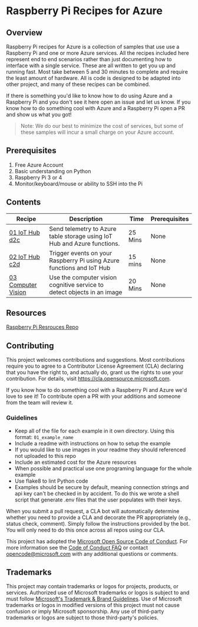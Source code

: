 # Raspberry Pi Recipes for Azure

## Overview

Raspberry Pi recipes for Azure is a collection of samples that use use a Raspberry Pi and one or more Azure services. All the recipes included here represent end to end scenarios rather than just documenting how to interface with a single service. These are all written to get you up and running fast. Most take between 5 and 30 minutes to complete and require the least amount of hardware. All is code is designed to be adapted into other project, and many of these recipes can be combined.

If there is something you'd like to know how to do using Azure and a Raspberry Pi and you don't see it here open an issue and let us know. If you know how to do something cool with Azure and a Raspberry Pi open a PR and show us what you got!

> Note: We do our best to minimize the cost of services, but some of these samples will incur a small charge on your Azure account.

## Prerequisites

1. Free Azure Account
1. Basic understanding on Python
1. Raspberry Pi 3 or 4
1. Monitor/keyboard/mouse or ability to SSH into the Pi

## Contents

| Recipe | Description | Time | Prerequisites |
|--------|-------------|------|---------------|
| [01 IoT Hub d2c](./01_iot) | Send telemetry to Azure table storage using IoT Hub and Azure functions. | 25 Mins | None |
| [02 IoT Hub c2d](./02_c2d_messages) | Trigger events on your Raspberry Pi using Azure functions and IoT Hub | 15 mins | None |
| [03 Computer Vision](./03_cv) | Use the computer vision cognitive service to detect objects in an image | 20 Mins | None |

## Resources

[Raspberry Pi Resrouces Repo](https://github.com/microsoft/rpi-resources)

## Contributing

This project welcomes contributions and suggestions.  Most contributions require you to agree to a
Contributor License Agreement (CLA) declaring that you have the right to, and actually do, grant us
the rights to use your contribution. For details, visit https://cla.opensource.microsoft.com.

If you know how to do something cool with a Raspberry Pi and Azure we'd love to see it! To contribute open a PR with your additions and someone from the team will review it.

### Guidelines

- Keep all of the file for each example in it own directory. Using this format: ```01_example_name```
- Include a readme with instructions on how to setup the example
- If you would like to use images in your readme they should referenced not uploaded to this repo
- Include an estimated cost for the Azure resources
- When possible and practical use one programing language for the whole example
- Use flake8 to lint Python code
- Examples should be secure by default, meaning connection strings and api key can't be checked in by accident. To do this we wrote a shell script that generate .env files that the user populates with their keys.

When you submit a pull request, a CLA bot will automatically determine whether you need to provide
a CLA and decorate the PR appropriately (e.g., status check, comment). Simply follow the instructions
provided by the bot. You will only need to do this once across all repos using our CLA.

This project has adopted the [Microsoft Open Source Code of Conduct](https://opensource.microsoft.com/codeofconduct/).
For more information see the [Code of Conduct FAQ](https://opensource.microsoft.com/codeofconduct/faq/) or
contact [opencode@microsoft.com](mailto:opencode@microsoft.com) with any additional questions or comments.

## Trademarks

This project may contain trademarks or logos for projects, products, or services. Authorized use of Microsoft 
trademarks or logos is subject to and must follow 
[Microsoft's Trademark & Brand Guidelines](https://www.microsoft.com/en-us/legal/intellectualproperty/trademarks/usage/general).
Use of Microsoft trademarks or logos in modified versions of this project must not cause confusion or imply Microsoft sponsorship.
Any use of third-party trademarks or logos are subject to those third-party's policies.
